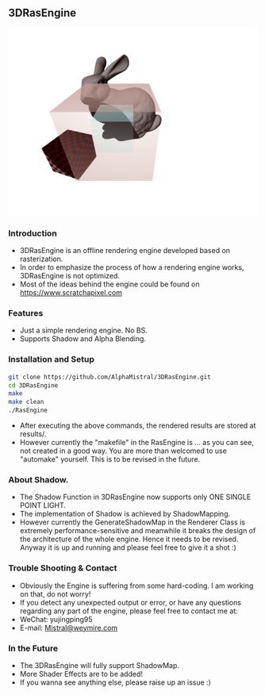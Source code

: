 ## 3DRasEngine

![Sample Image](Sample.jpg)

### Introduction
* 3DRasEngine is an offline rendering engine developed based on rasterization. 
* In order to emphasize the process of how a rendering engine works, 3DRasEngine is not optimized. 
* Most of the ideas behind the engine could be found on https://www.scratchapixel.com

### Features
* Just a simple rendering engine. No BS. 
* Supports Shadow and Alpha Blending. 

### Installation and Setup
```sh
git clone https://github.com/AlphaMistral/3DRasEngine.git
cd 3DRasEngine
make
make clean
./RasEngine
```
* After executing the above commands, the rendered results are stored at results/. 
* However currently the "makefile" in the RasEngine is ... as you can see, not created in a good way. You are more than welcomed to use "automake" yourself. This is to be revised in the future. 

### About Shadow.
* The Shadow Function in 3DRasEngine now supports only ONE SINGLE POINT LIGHT. 
* The implementation of Shadow is achieved by ShadowMapping. 
* However currently the GenerateShadowMap in the Renderer Class is extremely performance-sensitive and meanwhile it breaks the design of the architecture of the whole engine. Hence it needs to be revised. Anyway it is up and running and please feel free to give it a shot :)

### Trouble Shooting & Contact
* Obviously the Engine is suffering from some hard-coding. I am working on that, do not worry! 
* If you detect any unexpected output or error, or have any questions regarding any part of the engine, please feel free to contact me at:
* WeChat: yujingping95
* E-mail: Mistral@weymire.com 

### In the Future
* The 3DRasEngine will fully support ShadowMap. 
* More Shader Effects are to be added! 
* If you wanna see anything else, please raise up an issue :) 


